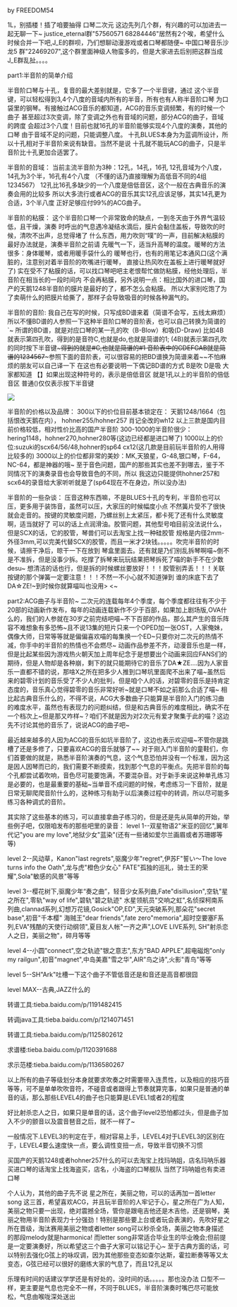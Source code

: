 by FREEDOM54

1L，别插楼！插了咱要抽得
口琴二次元
这边先列几个群，有兴趣的可以加进去一起无聊一下~
justice_eternal群"57560571 68284446"居然有2个唉，希望什么时候合并一下吧,J_E的群呗，乃们想聊动漫游戏或者口琴都随便~
中国口琴音乐沙龙5 群"22469207",这个群里面神级人物蛮多的，但是大家进去后别把这群当成J_E群乱扯。。。。

part1:半音阶的简单介绍

半音阶口琴与十孔，复音的最大差别就是，它多了一个半音键，通过
这个半音键，可以轻松得到3,4个八度的音域内所有的半音，所有也有人称半音阶口琴
为口袋里的钢琴。有接触过ACG音乐的都知道，ACG的音乐变调频繁，有的时候一个曲子
甚至超过3次变调，除了变调之外也有音域的问题，部分ACG的曲子，音域的跨度
会超过3个八度！目前也就16孔的半音阶能够实现4个八度的演奏，其他的口琴
由于音域不足的问题，只能调整八度。
十孔BLUES本身为为蓝调所设计，所以十孔相对于半音阶来说有缺音。当然不是说
十孔就不能玩ACG的曲子，只是半音阶比十孔更加合适罢了。

半音阶的音域：
当前主流半音阶为3种：12孔，14孔，16孔
12孔音域为个八度，14孔为3个半，16孔有4个八度
（不懂的话乃直接理解为高低音不同的4组1234567）
12孔比16孔多缺少的一个八度是倍低音区，这个一般在古典音乐的演奏会用的比较多
所以大多流行或者ACG的音乐其实12孔应该足够，其实14孔更为合适，3个半八度
正好足够应付99%的ACG曲子。

半音阶的粘膜：
这个半音阶口琴一个非常致命的缺点，一到冬天由于外界气温较低，且干燥，演奏
时呼出的气息遇冷凝结水滴后，膜片会黏住盖板，导致吹的时候，清吹不出声，总觉得堵了
什么东西，用力吹则“噗”的一声，目前解决粘膜的最好办法就是，演奏半音阶之前请
先暖气一下，适当升高琴的温度。暖琴的方法很多：身体暖琴，或者用暖手袋什么的
暖琴也行，也有的用笔记本通风口(这个满脏的，注意别对着半音阶的吹嘴进行暖琴，
直接让热风吹在盖板上进行暖琴就好了)
实在受不了粘膜的话，可以找口琴吧吧主老恨帮忙做防粘膜，经他处理后，半音阶在相当长的一段时间内
不会再粘膜，另外说明一点：相比国外的进口琴，国产的天鹅1248半音阶的膜片是最好的了，都不怎么会粘膜。
所以大家别吃饱了为了卖萌什么的把膜片给撕了，那样子会导致吸音的时候各种漏气的。

半音阶的音阶:
我自己在写的时候，只写成BD谱来着（简谱不会写，五线太麻烦）
所以不懂BD谱的人参照一下这种半音阶口琴的音阶表，也可以自己转换为简谱的`~
所谓的BD谱，就是对应口琴的某一孔的吹（B-Blow）和吸(D-Draw)
比如4B 就表示第四孔吹，得到的是音符C,也就是do,也就是简谱的1; 
(4B)就表示第四孔吹的同时按下半音键~~~得到的就是#C,也就是简谱的#1
音阶表中的CDEFGAB就是简谱的1234567~~~参照下面的音阶表，可以很容易的把BD谱换为简谱来着~~不怕麻烦的朋友可以自己译一下
在这也有必要说明一下偶记BD谱的方式
B是吹 D是吸
大家都知道
【】如果出现这种符号的，表示是倍低音区
就是1孔以上的半音阶的倍低音区
普通()仅仅表示按下半音键

![](https://imgsa.baidu.com/forum/w%3D580/sign=d8e9dbffa144ad342ebf878fe0a30c08/1cc27282b2b7d0a2453e7d8fcbef76094a369a27.jpg)

半音阶的价格以及品牌：
300以下的价位目前基本锁定在：
天鹅1248/1664（包括恨改天鹅在内），
hohner255/hohner257
肖记全改的wh12
以上三款是国内目前价格较低，相对性价比高的国产半音阶
300-1000的半音阶很少：hering1148，hohner270,hohner280等(这边已经都是进口琴了)
1000以上的价位:suzuki的scx64/56/48,hohner的sp64 cx12(这几款是目前玩半音阶的人用得比较多的)
3000以上的价位都非常的美妙：MK,天狼星，G-48,银口琴，F-64，NC-64，都是神器的哦~
至于音色问题，国产的那些其实也差不到哪去，鉴于不同情况下的演奏录音也会导致音色的不同，所以
我这边只能提供hohner257和scx64的录音给大家听听就是了(sp64现在不在身边，所以没办法)

半音阶的一些杂谈：
压音这种东西嘛，不是BLUES十孔的专利，半音阶也可以压，更多用于装饰音，虽然可以压，大家压的时候幅度小点
不然簧片受不了很快就会走音的。按键的灵敏度问题，乃螺丝别上太紧压，都卡死了还有什么灵敏度啊，适当就好了
可以的话上点润滑油。胶管问题，其他型号咱目前没法说什么，但是SCX的话，它的胶管，琴兽们可以去淘宝上找一种硅胶管
规格是内径2mm-外径3mm,可以完美代替SCX的胶管，而且一米才2块钱。。。。。吹完半音阶的时候，请擦干净后，晾干一下在放到
琴盒里面去。还有就是乃们别乱拆琴啊喵~倒不是不准拆，但是没事少拆。吃撑了拆琴来玩玩结果把琴拆死了喵的新手不在少数desu~
想清洁的话也行，但是拆的时候螺丝要放好！！！胶管别弄丢！！！关联按键的那个弹簧一定要注意！！！不然一不小心就不知道弹到
谁的床底下去了DA☆ZE!~到时候你就算喵叫也没用> <~

part2:ACG曲子与半音阶~
二次元的连载每年4个季度，每个季度都往往有不少于20部的动画新作发布，每年的动画连载新作不少于百部，如果加上剧场版,OVA什么的，我们的人参就在30岁之前完结吧喵~不下百部的作品，那么其产生的音乐阵容不难想象有多恐怖~且不说13集的短片只来一个OPED加一张OST，人家俺妹，偶像大师，日常等等就是偏偏喜欢喵的每集换一个ED~只要你对二次元的热情不减，你手中的半音阶的热情也不会燃尽~
动画作品参差不齐，动漫音乐也是一样，但是比起某些因为游戏热火朝天加上周年纪念于是想要出个动画来回应FANS们的期待，但是人物却是各种崩，剩下的就只能期待它的音乐了DA★ZE....因为人家音乐一直都不错的说，那啥X之所在把多少人推到口琴坑里面爬不出来了喵~虽然后来的碧零计划的音乐受了不少人的批判，但是咱个人的话，对碧零的音乐是持肯定态度的，音乐真心觉得碧零的音乐非常好听~就是口琴不如之前那么合适了喵~
相比起古典音乐什么的，不得不说，ACG大多数曲子只能算是半音阶入门的练习曲的难度水平，虽然也有表现力的问题纠结，但是和古典音乐的难度相比，确实不在一个档次上~但是那又咋样~？咱们不就是因为对2次元有爱才聚集于此的喵？这边先不讨论其他的音乐了，说说ACG的曲子吧~

最近越来越多的人因为ACG的音乐如坑半音阶了，这边也表示欢迎喵~不管你是跳槽了还是多修了，只要喜欢ACG的音乐就够了~~
对于刚入门半音阶的童鞋们，你们首要做的就是，熟悉半音阶演奏的气息，这个气息恐怕并没有一个标准，因为这是因人因琴而已的，我们需要不断摸索，找到那个气息的平衡点。先把半音阶的每个孔都尝试着吹响，音色尽可能要饱满，不要混杂音。对于新手来说这种单孔练习是必要的，也是最重要的基础~当单音不成问题的时候，考虑练习一下音阶，就是日常无聊爬爬音阶什么的，这种练习有助于以后演奏过程中的转调，所以尽可能多练习各种调式的音阶。

其实除了这些基本的练习，可以直接拿曲子练习的，但是还是先从简单的开始，举些例子吧，仅限咱发布的那些吧里的录音：
level 1--双星物语2"米亚的回忆",翼年代记"you are my love",地狱少女"蓝染"(还有一些诸如爱尔兰画眉或者苏珊娜等等)

level 2--风动草，Kanon"last regrets",驱魔少年"regret",伊苏F"誓い～The love turns info the Oath",龙与虎"橙色少女心"
FATE"孤独的巡礼，骑士王的荣耀",Sola"敏感的风景"等等

level 3--樱花树下,驱魔少年“奏之曲”，轻音少女系列曲,Fate"disillusion",空轨"星之所在",零轨"way of life",碧轨"碧之轨迹"
水星领航员"交响之虹",名侦探柯南系列曲,clannad系列,幻想万花镜,Gosick"OP,ED",天元突破系列,那朵花"secret base",初音"千本樱"
海贼王"dear friends",fate zero"memoria",超时空要塞F系列,EVA"残酷的天使行动纲领",夏目友人帐"一齐之声",LOVE LIVE系列,
SH"射杀恋人之日，美丽之物"，碎月等等

level 4--小圆"connect",空之轨迹"银之意志",东方"BAD APPLE",超电磁炮"only my railgun",初音"magnet",中岛美嘉"雪之华",AIR"鸟之诗",火影"青鸟"等等

level 5--SH"Ark"吐槽一下这个曲子不管低音还是和音还是高音都很囧

level MAX--古典,JAZZ什么的

转谱工具:tieba.baidu.com/p/1191482415

转调java工具:tieba.baidu.com/p/1214071451

转谱工具:tieba.baidu.com/p/1125802612

求谱楼:tieba.baidu.com/p/1120391688

求示范楼:tieba.baidu.com/p/1136580267

以上所有的曲子等级划分本身就要求吹奏之时需要带入连贯性，以及相应的技巧音等等，可不是单单吹吹音符，不碰音或者跟得上节奏就算完事，如果只是普通的单音的话，那么那些LEVEL4的曲子也只能算是LEVEL1或者2的程度

好比射杀恋人之日，如果只是单音的话，这个曲子level2恐怕都过头，但是曲子加入不少的颤音以及震音琶音之后，就不一样了~

一般情况下.LEVEL3的判定在于，相对容易上手，LEVEL4对于LEVEL3的区别在于，LEVEL4要么速度快一点，要么调性变扭一点，导致半音切换不习惯

买国产的天鹅1248或者hohner257什么的可以去淘宝上找玛呐姐，店名玛呐乐器
买进口琴的话淘宝上找海盗买，店名，小海盗的口琴舰队
当然了玛呐姐也有卖进口琴

个人认为，其他的曲子先不说
星之所在，美丽之物，可以的话再加一首letter song
这三首，希望喜欢ACG，并且玩半音阶的人牢记于心，星之所在广为人知，美丽之物只要一出现，绝对震撼全场，管你是跟电吉他还是木吉他，还是钢琴，美丽之物用半音阶表现力十分强劲！特别是那些要上台或者玩会表演的，先吹好星之所在晋级，淘汰赛用美丽之物或者letter song可以秒杀全场，美丽之物本身描述的那段melody就是harmonica! 而letter song非常适合毕业生的毕业晚会;但前提是一定要演奏好，所以希望这三个曲子大家可以铭记于心~
至于古典方面的话，可以特别去强化G弦上的咏叹调，因为其他那些变态如查尔达斯，霍拉断奏等等又太变态，G弦已经可以很好的磨练大家的气息了，而且12孔足以

乐理有时间的话建议学学还是有好处的，没时间的话。。。。。那也没办法
口型不一样，更主要是气息也完全不一样，不同于BLUES，半音阶演奏时嘴巴尽可能放松，气息由喉咙深处送出


